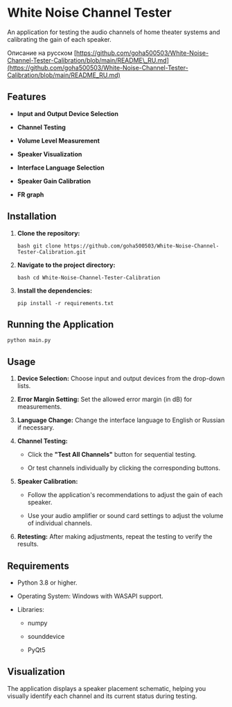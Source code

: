 # White Noise Channel Tester
 
An application for testing the audio channels of home theater systems and calibrating the gain of each speaker.
 

Описание на русском [https://github.com/goha500503/White-Noise-Channel-Tester-Calibration/blob/main/README\_RU.md](https://github.com/goha500503/White-Noise-Channel-Tester-Calibration/blob/main/README_RU.md) 
 

## Features
 

*   **Input and Output Device Selection**
     
*   **Channel Testing**
     
*   **Volume Level Measurement**
     
*   **Speaker Visualization**
     
*   **Interface Language Selection**
     
*   **Speaker Gain Calibration**
       
*   **FR graph**
     

## Installation
 

1.  **Clone the repository:**
     
    
        bash git clone https://github.com/goha500503/White-Noise-Channel-Tester-Calibration.git
    
2.  **Navigate to the project directory:**
     
    
        bash cd White-Noise-Channel-Tester-Calibration
    
3.  **Install the dependencies:**
     
    `pip install -r requirements.txt`
     

## Running the Application
 
`python main.py`
 

## Usage
 

1.  **Device Selection:** Choose input and output devices from the drop-down lists.
     
2.  **Error Margin Setting:** Set the allowed error margin (in dB) for measurements.
     
3.  **Language Change:** Change the interface language to English or Russian if necessary.
     
4.  **Channel Testing:**
     
    *   Click the **"Test All Channels"** button for sequential testing.
         
    *   Or test channels individually by clicking the corresponding buttons.
         
5.  **Speaker Calibration:**
     
    *   Follow the application's recommendations to adjust the gain of each speaker.
         
    *   Use your audio amplifier or sound card settings to adjust the volume of individual channels.
         
6.  **Retesting:** After making adjustments, repeat the testing to verify the results.
     

## Requirements
 

*   Python 3.8 or higher.
     
*   Operating System: Windows with WASAPI support.
     
*   Libraries:
     
    *   numpy
         
    *   sounddevice
         
    *   PyQt5
         

## Visualization
 
The application displays a speaker placement schematic, helping you visually identify each channel and its current status during testing.
